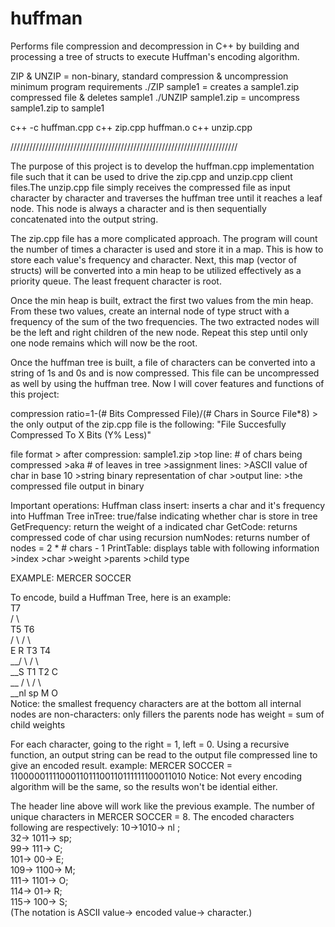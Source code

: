 # huffman
Performs file compression and decompression in C++ by building and processing a tree of structs to execute Huffman's encoding algorithm.

ZIP & UNZIP = non-binary, standard compression & uncompression
              minimum program requirements
./ZIP sample1 = creates a sample1.zip compressed file & deletes sample1
./UNZIP sample1.zip = uncompress sample1.zip to sample1

c++ -c huffman.cpp
c++ zip.cpp huffman.o
c++ unzip.cpp

////////////////////////////////////////////////////////////////////////

The purpose of this project is to develop the huffman.cpp implementation
file such that it can be used to drive the zip.cpp and unzip.cpp client
files.The unzip.cpp file simply receives the compressed file as input
character by character and traverses the huffman tree until it reaches
a leaf node. This node is always a character and is then sequentially
concatenated into the output string.

The zip.cpp file has a more complicated approach. The program will
count the number of times a character is used and store it in a map.
This is how to store each value's frequency and character. Next,
this map (vector of structs) will be converted into a min heap to be 
utilized effectively as a priority queue. The least frequent character
is root.

Once the min heap is built, extract the first two values from the min
heap. From these two values, create an internal node of type struct
with a frequency of the sum of the two frequencies. The two extracted
nodes will be the left and right children of the new node. Repeat
this step until only one node remains which will now be the root.

Once the huffman tree is built, a file of characters can be converted
into a string of 1s and 0s and is now compressed. This file can be
uncompressed as well by using the huffman tree. Now I will cover
features and functions of this project:

compression ratio=1-(# Bits Compressed File)/(# Chars in Source File*8)
	> the only output of the zip.cpp file is the following:
	   "File Succesfully Compressed To X Bits (Y% Less)"

file format
	> after compression: sample1.zip
		>top line: # of chars being compressed
			>aka # of leaves in tree
		>assignment lines:
			>ASCII value of char in base 10
			>string binary representation of char
		>output line:
			>the compressed file output in binary
		
Important operations: Huffman class
	insert: inserts a char and it's frequency into Huffman Tree
	inTree: true/false indicating whether char is store in tree
	GetFrequency: return the weight of a indicated char
	GetCode: returns compressed code of char using recursion
	numNodes: returns number of nodes = 2 * # chars - 1
	PrintTable: displays table with following information
		>index
		>char
		>weight
		>parents
		>child type

EXAMPLE: 	MERCER SOCCER

To encode, build a Huffman Tree, here is an example:  
T7  
/       \  
T5            T6  
/ \          /    \  
E   R      T3          T4  
__/  \        /  \  
__S    T1     T2    C  
__ / \    / \  
__nl sp   M  O  
Notice: 
	the smallest frequency characters are at the bottom
	all internal nodes are non-characters: only fillers
	the parents node has weight = sum of child weights

For each character, going to the right = 1, left = 0.
Using a recursive function, an output string can be read to the
output file compressed line to give an encoded result.
example: MERCER SOCCER = 1100000111100011011100110111111100011010
Notice:
	Not every encoding algorithm will be the same, so the
	results won't be idential either.

The header line above will work like the previous example.
The number of unique characters in MERCER SOCCER = 8.
The encoded characters following are respectively:
10->1010->		nl ;  
32-> 1011->		sp;  
99-> 111->		C;  
101-> 00->		E;  
109-> 1100->	M;  
111-> 1101->	O;  
114-> 01->		R;  
115-> 100->		S;  
(The notation is ASCII value-> encoded value-> character.)
 
